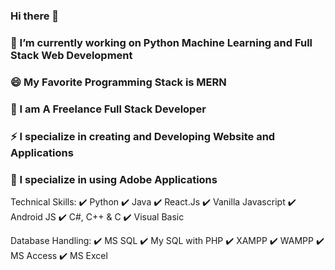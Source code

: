 ### Hi there 👋
### 🔭 I’m currently working on Python Machine Learning and Full Stack Web Development
### 😄 My Favorite Programming Stack is MERN
### 🤔 I am A Freelance Full Stack Developer
### ⚡ I specialize in creating and Developing Website and Applications
### 🌱 I specialize in using Adobe Applications

Technical Skills:
 ✔️ Python
 ✔️ Java
 ✔️ React.Js
 ✔️ Vanilla Javascript
 ✔️ Android JS
 ✔️ C#, C++ & C
 ✔️ Visual Basic

Database Handling:
 ✔️ MS SQL
 ✔️ My SQL with PHP
 ✔️ XAMPP
 ✔️ WAMPP
 ✔️ MS Access
 ✔️ MS Excel
 

<!--
**llenny18/llenny18** is a ✨ _special_ ✨ repository because its `README.md` (this file) appears on your GitHub profile.

Here are some ideas to get you started:

- 
-  I’m currently learning ...
- 👯 I’m looking to collaborate on ...
-  I’m looking for help with ...
- 💬 Ask me about ...
- 📫 How to reach me: ...
-  Pronouns: ...
-  Fun fact: ...
-->
